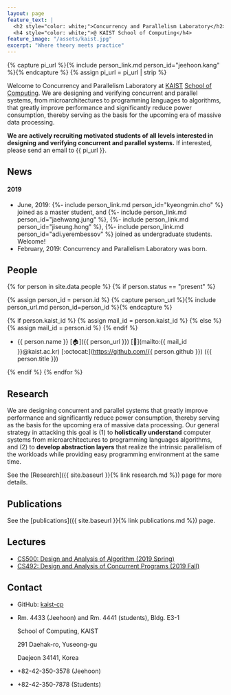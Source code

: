 ```yaml
---
layout: page
feature_text: |
  <h2 style="color: white;">Concurrency and Parallelism Laboratory</h2>
  <h4 style="color: white;">@ KAIST School of Computing</h4>
feature_image: "/assets/kaist.jpg"
excerpt: "Where theory meets practice"
---
```


{% capture pi_url %}{% include person_link.md person_id="jeehoon.kang" %}{% endcapture %}
{% assign pi_url = pi_url | strip %}

Welcome to Concurrency and Parallelism Laboratory at [KAIST](https://www.kaist.ac.kr) [School of
Computing](https://cs.kaist.ac.kr). We are designing and verifying concurrent and parallel systems,
from microarchitectures to programming languages to algorithms, that greatly improve performance and
significantly reduce power consumption, thereby serving as the basis for the upcoming era of massive
data processing.

**We are actively recruiting motivated students of all levels interested in designing and verifying
concurrent and parallel systems.** If interested, please send an email to {{ pi_url }}.



## News

#### 2019

- June, 2019: {%- include person_link.md person_id="kyeongmin.cho" %} joined as a master student,
  and {%- include person_link.md person_id="jaehwang.jung" %}, {%- include person_link.md
  person_id="jiseung.hong" %}, {%- include person_link.md
  person_id="adi.yerembessov" %} joined as undergraduate students. Welcome!
- February, 2019: Concurrency and Parallelism Laboratory was born.



## People

{% for person in site.data.people %}
{% if person.status == "present" %}

{% assign person_id = person.id %}
{% capture person_url %}{% include person_url.md person_id=person_id %}{% endcapture %}

{% if person.kaist_id %}
{% assign mail_id = person.kaist_id %}
{% else %}
{% assign mail_id = person.id %}
{% endif %}

- {{ person.name }}
  [:house:]({{ person_url }})
  [:e-mail:](mailto:{{ mail_id }}@kaist.ac.kr)
  [:octocat:](https://github.com/{{ person.github }})
  ({{ person.title }})

{% endif %}
{% endfor %}



## Research

We are designing concurrent and parallel systems that greatly improve performance and significantly
reduce power consumption, thereby serving as the basis for the upcoming era of massive data
processing. Our general strategy in attacking this goal is (1) to **holistically understand**
computer systems from microarchitectures to programming languages algorithms, and (2) to **develop
abstraction layers** that realize the intrinsic parallelism of the workloads while providing easy
programming environment at the same time.

See the [Research]({{ site.baseurl }}{% link research.md %}) page for more details.



## Publications

See the [publications]({{ site.baseurl }}{% link publications.md %}) page.


## Lectures

- [CS500: Design and Analysis of Algorithm (2019 Spring)](https://github.com/kaist-cp/cs500-2019s)
- [CS492: Design and Analysis of Concurrent Programs (2019 Fall)](https://github.com/kaist-cp/cs492-concur)


## Contact

- GitHub: [kaist-cp](https://github.com/kaist-cp)

- Rm. 4433 (Jeehoon) and Rm. 4441 (students), Bldg. E3-1

  School of Computing, KAIST

  291 Daehak-ro, Yuseong-gu

  Daejeon 34141, Korea

- +82-42-350-3578 (Jeehoon)
- +82-42-350-7878 (Students)
